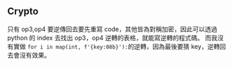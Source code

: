 ## Crypto
只有 op3,op4 要逆傳回去要先重寫 code，其他皆為對稱加密，因此可以透過 python 的 index 去找出 op3，op4 逆轉的表格，就能寫逆轉的程式碼。
而我沒有實做 `for i in map(int, f'{key:08b}'):`的逆轉，因為最後要猜 key，逆轉回去會沒有效果。

